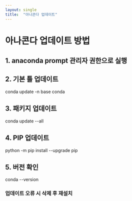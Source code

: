 ```yaml
---
layout: single
title:  "아나콘다 업데이트"
---
```

# 아나콘다 업데이트 방법
## 1. anaconda prompt 관리자 권한으로 실행
## 2. 기본 틀 업데이트
conda update -n base conda
## 3. 패키지 업데이트
conda update --all
## 4. PIP 업데이트
python -m pip install --upgrade pip
## 5. 버전 확인
conda --version
### 업데이트 오류 시 삭제 후 재설치
